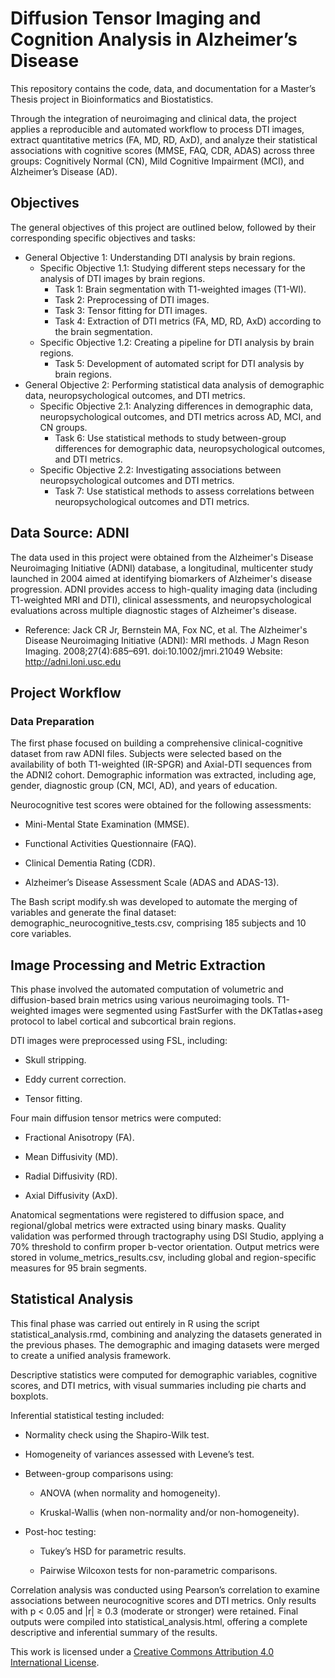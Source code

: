 # Diffusion Tensor Imaging and Cognition Analysis in Alzheimer’s Disease

This repository contains the code, data, and documentation for a Master’s Thesis project in Bioinformatics and Biostatistics. 

Through the integration of neuroimaging and clinical data, the project applies a reproducible and automated workflow to process DTI images, extract quantitative metrics (FA, MD, RD, AxD), and analyze their statistical associations with cognitive scores (MMSE, FAQ, CDR, ADAS) across three groups: Cognitively Normal (CN), Mild Cognitive Impairment (MCI), and Alzheimer’s Disease (AD).

## Objectives 

The general objectives of this project are outlined below, followed by their corresponding specific objectives and tasks: 

- General Objective 1: Understanding DTI analysis by brain regions.
    - Specific Objective 1.1: Studying different steps necessary for the analysis of DTI images by brain regions.
        - Task 1: Brain segmentation with T1-weighted images (T1-WI).
        - Task 2: Preprocessing of DTI images.
        - Task 3: Tensor fitting for DTI images.
        - Task 4: Extraction of DTI metrics (FA, MD, RD, AxD) according to the brain segmentation.
    - Specific Objective 1.2: Creating a pipeline for DTI analysis by brain regions.
        - Task 5: Development of automated script for DTI analysis by brain regions. 
- General Objective 2: Performing statistical data analysis of demographic data, neuropsychological outcomes, and DTI metrics.
    - Specific Objective 2.1: Analyzing differences in demographic data, neuropsychological outcomes, and DTI metrics across AD, MCI, and CN groups.
        - Task 6: Use statistical methods to study between-group differences for demographic data, neuropsychological outcomes, and DTI metrics.
    - Specific Objective 2.2: Investigating associations between neuropsychological outcomes and DTI metrics.
        - Task 7: Use statistical methods to assess correlations between neuropsychological outcomes and DTI metrics.

## Data Source: ADNI

The data used in this project were obtained from the Alzheimer's Disease Neuroimaging Initiative (ADNI) database, a longitudinal, multicenter study launched in 2004 aimed at identifying biomarkers of Alzheimer's disease progression. ADNI provides access to high-quality imaging data (including T1-weighted MRI and DTI), clinical assessments, and neuropsychological evaluations across multiple diagnostic stages of Alzheimer's disease.

- Reference:
Jack CR Jr, Bernstein MA, Fox NC, et al. The Alzheimer's Disease Neuroimaging Initiative (ADNI): MRI methods. J Magn Reson Imaging. 2008;27(4):685–691. doi:10.1002/jmri.21049
Website: http://adni.loni.usc.edu

## Project Workflow

### Data Preparation

The first phase focused on building a comprehensive clinical-cognitive dataset from raw ADNI files. Subjects were selected based on the availability of both T1-weighted (IR-SPGR) and Axial-DTI sequences from the ADNI2 cohort. Demographic information was extracted, including age, gender, diagnostic group (CN, MCI, AD), and years of education.

Neurocognitive test scores were obtained for the following assessments:

- Mini-Mental State Examination (MMSE).

- Functional Activities Questionnaire (FAQ).

- Clinical Dementia Rating (CDR).

- Alzheimer’s Disease Assessment Scale (ADAS and ADAS-13).

The Bash script modify.sh was developed to automate the merging of variables and generate the final dataset: demographic_neurocognitive_tests.csv, comprising 185 subjects and 10 core variables.

## Image Processing and Metric Extraction

This phase involved the automated computation of volumetric and diffusion-based brain metrics using various neuroimaging tools. T1-weighted images were segmented using FastSurfer with the DKTatlas+aseg protocol to label cortical and subcortical brain regions.

DTI images were preprocessed using FSL, including:

- Skull stripping.

- Eddy current correction.

- Tensor fitting.

Four main diffusion tensor metrics were computed:

- Fractional Anisotropy (FA).

- Mean Diffusivity (MD).

- Radial Diffusivity (RD).

- Axial Diffusivity (AxD).

Anatomical segmentations were registered to diffusion space, and regional/global metrics were extracted using binary masks. Quality validation was performed through tractography using DSI Studio, applying a 70% threshold to confirm proper b-vector orientation. Output metrics were stored in volume_metrics_results.csv, including global and region-specific measures for 95 brain segments.

## Statistical Analysis

This final phase was carried out entirely in R using the script statistical_analysis.rmd, combining and analyzing the datasets generated in the previous phases. The demographic and imaging datasets were merged to create a unified analysis framework.

Descriptive statistics were computed for demographic variables, cognitive scores, and DTI metrics, with visual summaries including pie charts and boxplots.

Inferential statistical testing included:

- Normality check using the Shapiro-Wilk test.

- Homogeneity of variances assessed with Levene’s test.

- Between-group comparisons using:

    - ANOVA (when normality and homogeneity).

    - Kruskal-Wallis (when non-normality and/or non-homogeneity).

-  Post-hoc testing:

    - Tukey’s HSD for parametric results.

    - Pairwise Wilcoxon tests for non-parametric comparisons.

Correlation analysis was conducted using Pearson’s correlation to examine associations between neurocognitive scores and DTI metrics. Only results with p < 0.05 and |r| ≥ 0.3 (moderate or stronger) were retained. Final outputs were compiled into statistical_analysis.html, offering a complete descriptive and inferential summary of the results.

This work is licensed under a [Creative Commons Attribution 4.0 International License](https://creativecommons.org/licenses/by/4.0/).
